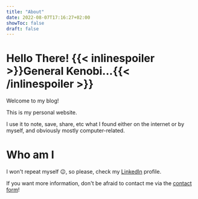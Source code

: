 ```yaml
---
title: "About"
date: 2022-08-07T17:16:27+02:00
showToc: false
draft: false
---
```


# Hello There! {{< inlinespoiler >}}General Kenobi...{{< /inlinespoiler >}}

Welcome to my blog!

This is my personal website.

I use it to note, save, share, etc what I found either on the internet or by myself, and obviously mostly computer-related.

# Who am I

I won't repeat myself :wink:, so please, check my [LinkedIn](https://linkedin.com/in/jean-sevaux) profile.

If you want more information, don't be afraid to contact me via the [contact form](/contact/contact)!
